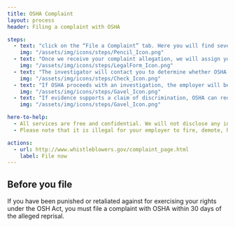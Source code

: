 ```yaml
---
title: OSHA Complaint
layout: process
header: Filing a complaint with OSHA

steps:
  - text: "click on the “File a Complaint” tab. Here you will find several options about how to file a complaint."
    img: "/assets/img/icons/steps/Pencil_Icon.png"
  - text: "Once we receive your complaint allegation, we will assign your complaint to an investigator."
    img: "/assets/img/icons/steps/LegalForm_Icon.png"
  - text: "The investigator will contact you to determine whether OSHA can conduct an investigation."
    img: "/assets/img/icons/steps/Check_Icon.png"
  - text: "If OSHA proceeds with an investigation, the employer will be notified of the allegation and an investigation into your complaint will begin."
    img: "/assets/img/icons/steps/Gavel_Icon.png"
  - text: "If evidence supports a claim of discrimination, OSHA can require the employer to reinstate the employee, pay back wages, restore benefits, and other possible remedies to make the employee whole."
    img: "/assets/img/icons/steps/Gavel_Icon.png"

here-to-help:
  - All services are free and confidential. We will not disclose any information to your employer unless you decide to file a formal complaint.
  - Please note that it is illegal for your employer to fire, demote, harass, or otherwise retaliate against you for filing a complaint with OSHA.

actions:
  - url: http://www.whistleblowers.gov/complaint_page.html
    label: File now
---
```


## Before you file
If you have been punished or retaliated against for exercising your rights under the OSH Act, you must file a complaint with OSHA within 30 days of the alleged reprisal.
